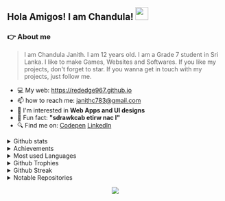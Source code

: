 ## Hola Amigos! I am Chandula! <img src="https://raw.githubusercontent.com/MartinHeinz/MartinHeinz/master/wave.gif" height="30" width="30">

### :point_right: About me</h2>
> I am Chandula Janith. I am 12 years old. I am a Grade 7 student in Sri Lanka. I like to make Games, Websites and Softwares. If you like my projects, don't forget to star. If you wanna get in touch with my projects, just follow me.

- 💻 My web: https://rededge967.github.io
- 📫 how to reach me: janithc783@gmail.com
- 🤩 I'm interested in **Web Apps and UI designs**
- 🤣 Fun fact: **"sdrawkcab etirw nac I"**
- 🔍 Find me on: [Codepen](https://codepen.io/RedEdge967) [LinkedIn](https://www.linkedin.com/in/chandula-janith-5529b7223/)

<details>
<summary>Github stats</summary>
  <br>
  <img src="https://github-readme-stats.vercel.app/api?username=RedEdge967&show_icons=true&theme=radical">
</details>
<details>
<summary>Achievements</summary>
  <br>
  <img src="https://metrics.lecoq.io/RedEdge967?template=classic&base.header=0&base.activity=0&base.community=0&base.repositories=0&base.metadata=0&achievements=1&achievements.threshold=C&achievements.secrets=true&achievements.display=compact&achievements.limit=0&config.timezone=Asia%2FColombo">
</details>
<details>
<summary>Most used Languages</summary>
  <br>
  <img src="https://github-readme-stats.vercel.app/api/top-langs/?username=RedEdge967&layout=compact&theme=radical">
</details>
<details>
<summary>Github Trophies</summary>
  <br>
  <img src="https://github-profile-trophy.vercel.app/?username=RedEdge967&theme=discord">
</details>
<details>
<summary>Github Streak</summary>
  <br>
  <img src="https://github-readme-streak-stats.herokuapp.com/?user=RedEdge967&theme=radical">
</details>
<details>
<summary>Notable Repositories</summary>
  <br>
  <a href="https://github.com/RedEdge967/Keyboard-hero"><img src="https://github-readme-stats.vercel.app/api/pin/?username=RedEdge967&repo=Keyboard-Hero&theme=radical">
  <a href="https://github.com/RedEdge967/Micro-Code-Editor-In-WebBrowser"><img src="https://github-readme-stats.vercel.app/api/pin/?username=RedEdge967&repo=Micro-Code-Editor-In-WebBrowser&theme=radical">
  <a href="https://github.com/RedEdge967/macOS-web"><img src="https://github-readme-stats.vercel.app/api/pin/?username=RedEdge967&repo=macOS-web&theme=radical">
  <a href="https://github.com/RedEdge967/win11-web"><img src="https://github-readme-stats.vercel.app/api/pin/?username=RedEdge967&repo=win11-web&theme=radical">
  <a href="https://github.com/RedEdge967/win10-web"><img src="https://github-readme-stats.vercel.app/api/pin/?username=RedEdge967&repo=win10-web&theme=radical">
    <a href="https://github.com/RedEdge967/ubuntu-web"><img src="https://github-readme-stats.vercel.app/api/pin/?username=RedEdge967&repo=ubuntu-web&theme=radical">
</details>
<p align="center">
  <img src="https://komarev.com/ghpvc/?username=RedEdge967&color=dc143c" align="center"/>
</p>
